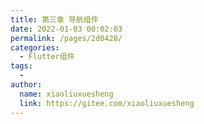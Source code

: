 ```yaml
---
title: 第三章 导航组件
date: 2022-01-03 00:02:03
permalink: /pages/2d0428/
categories:
  - Flutter组件
tags:
  - 
author: 
  name: xiaoliuxuesheng
  link: https://gitee.com/xiaoliuxuesheng
---
```

